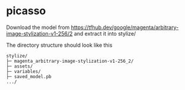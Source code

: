 # picasso

Download the model from https://tfhub.dev/google/magenta/arbitrary-image-stylization-v1-256/2
and extract it into stylize/

The directory structure should look like this

```
stylize/
├─ magenta_arbitrary-image-stylization-v1-256_2/
├─ assets/
├─ variables/
├─ saved_model.pb
.../
```
